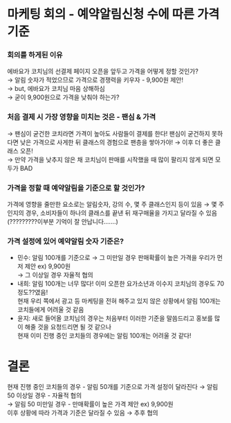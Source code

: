 # 마케팅 회의 - 예약알림신청 수에 따른 가격 기준  
    
### 회의를 하게된 이유  
에바요가 코치님의 선결제 페이지 오픈을 앞두고 가격을 어떻게 정할 것인가?  
→ 알림 숫자가 적었으므로 가격으로 경쟁력을 키우자 - 9,900원 제안!  
→ but, 에바요가 코치님 마음 상해하심  
→ 굳이 9,900원으로 가격을 낮춰야 하는가?  
      
### 처음 결제 시 가장 영향을 미치는 것은 - 팬심 & 가격
→ 팬심이 굳건한 코치라면 가격이 높아도 사람들이 결제를 한다!
  팬심이 굳건하지 못하다면 낮은 가격으로 사게한 뒤 클래스의 경험으로 팬층을 쌓아가야! → 이후 더 좋은 클래스 오픈!  
→ 만약 가격을 낮추지 않은 채 코치님이 판매를 시작했을 때 많이 팔리지 않게 되면 모두가 BAD  
        
### 가격을 정할 때 예약알림을 기준으로 할 것인가?  
가격에 영향을 줄만한 요소로는 알림숫자, 강의 수, 몇 주 클래스인지 등이 있음
→ 몇 주인지의 경우, 소비자들이 하나의 클래스를 끝낸 뒤 재구매율을 가지고 달라질 수 있음(?????????이부분 기억이 잘 안납니다.......)  
            
 ### 가격 설정에 있어 예약알림 숫자 기준은?  
 - 민수: 알림 100개를 기준으로 → 그 미만일 경우 판매확률이 높은 가격을 우리가 먼저 제안 ex) 9,900원  
                             → 그 이상일 경우 자율적 협의  
 - 내희: 알림 100개는 너무 많다! 이미 오픈한 요가소년과 이수지 코치님의 경우도 70정도??였음!     
         현재 우리 쪽에서 광고 등 마케팅을 전혀 해주고 있지 않은 상황에서 알림 100개는 코치들에게 어려울 것 같음
 - 윤지: 새로 들어올 코치님의 경우는 처음부터 이러한 기준을 말씀드리고 홍보를 많이 해줄 것을 요청드리면 될 것 같으나  
         현재 이미 진행 중인 코치들의 경우에는 알림 100개는 어려울 것 같다!  
           
# 결론
현재 진행 중인 코치들의 경우 - 알림 50개를 기준으로 가격 설정이 달라진다
→ 알림 50 이상일 경우 - 자율적 협의  
→ 알림 50 미만일 경우 - 만매확률이 높은 가격 제안 ex) 9,900원  
이후 상황에 따라 가격과 기준은 달라질 수 있음 → 추후 협의 
                          
